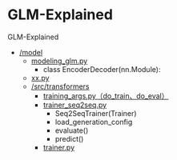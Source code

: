 # GLM-Explained
GLM-Explained

* [/model](./model/)
   * [modeling_glm.py](/model/modeling_glm.py)
     * class EncoderDecoder(nn.Module):
   * [xx.py](./src/utils/peft_trainer.py) 
   * [/src/transformers](/src/transformers)
     * [training_args.py（do_train、do_eval）](/src/transformers/training_args.py)
     * [trainer_seq2seq.py](/src/transformers/trainer_seq2seq.py)
       * Seq2SeqTrainer(Trainer)
       * load_generation_config
       * evaluate()
       * predict()
     * [trainer.py](/src/transformers/trainer.py)


